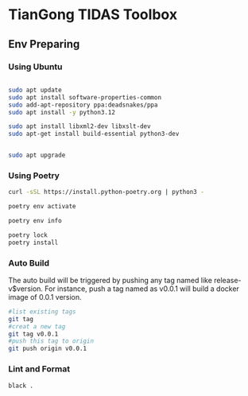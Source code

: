
# TianGong TIDAS Toolbox

## Env Preparing

### Using Ubuntu

```bash

sudo apt update
sudo apt install software-properties-common
sudo add-apt-repository ppa:deadsnakes/ppa
sudo apt install -y python3.12

sudo apt install libxml2-dev libxslt-dev
sudo apt-get install build-essential python3-dev


sudo apt upgrade
```

### Using Poetry

```bash
curl -sSL https://install.python-poetry.org | python3 -

poetry env activate

poetry env info

poetry lock
poetry install

```

### Auto Build

The auto build will be triggered by pushing any tag named like release-v$version. For instance, push a tag named as v0.0.1 will build a docker image of 0.0.1 version.

```bash
#list existing tags
git tag
#creat a new tag
git tag v0.0.1
#push this tag to origin
git push origin v0.0.1
```


### Lint and Format

```bash
black .
```